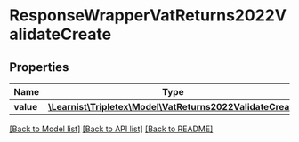 # ResponseWrapperVatReturns2022ValidateCreate

## Properties
Name | Type | Description | Notes
------------ | ------------- | ------------- | -------------
**value** | [**\Learnist\Tripletex\Model\VatReturns2022ValidateCreate**](VatReturns2022ValidateCreate.md) |  | [optional] 

[[Back to Model list]](../../README.md#documentation-for-models) [[Back to API list]](../../README.md#documentation-for-api-endpoints) [[Back to README]](../../README.md)

